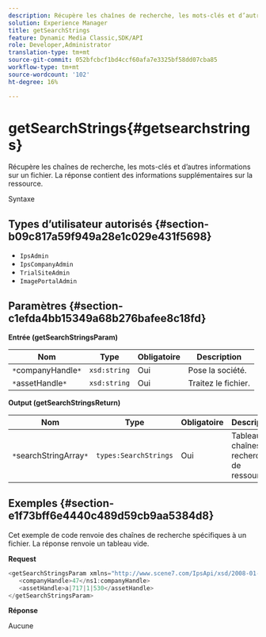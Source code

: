 ```yaml
---
description: Récupère les chaînes de recherche, les mots-clés et d’autres informations sur un fichier. La réponse contient des informations supplémentaires sur la ressource.
solution: Experience Manager
title: getSearchStrings
feature: Dynamic Media Classic,SDK/API
role: Developer,Administrator
translation-type: tm+mt
source-git-commit: 052bfcbcf1bd4ccf60afa7e3325bf58dd07cba85
workflow-type: tm+mt
source-wordcount: '102'
ht-degree: 16%

---
```



# getSearchStrings{#getsearchstrings}

Récupère les chaînes de recherche, les mots-clés et d’autres informations sur un fichier. La réponse contient des informations supplémentaires sur la ressource.

Syntaxe

## Types d’utilisateur autorisés {#section-b09c817a59f949a28e1c029e431f5698}

* `IpsAdmin`
* `IpsCompanyAdmin`
* `TrialSiteAdmin`
* `ImagePortalAdmin`

## Paramètres {#section-c1efda4bb15349a68b276bafee8c18fd}

**Entrée (getSearchStringsParam)**

| Nom | Type | Obligatoire | Description |
|---|---|---|---|
| `*`companyHandle`*` | `xsd:string` | Oui | Pose la société. |
| `*`assetHandle`*` | `xsd:string` | Oui | Traitez le fichier. |

**Output (getSearchStringsReturn)**

| Nom | Type | Obligatoire | Description |
|---|---|---|---|
| `*`searchStringArray`*` | `types:SearchStrings` | Oui | Tableau de chaînes de recherche de ressources. |

## Exemples {#section-e1f73bff6e4440c489d59cb9aa5384d8}

Cet exemple de code renvoie des chaînes de recherche spécifiques à un fichier. La réponse renvoie un tableau vide.

**Request**

```java
<getSearchStringsParam xmlns="http://www.scene7.com/IpsApi/xsd/2008-01-15">
   <companyHandle>47</ns1:companyHandle>
   <assetHandle>a|717|1|530</assetHandle>
</getSearchStringsParam>
```

**Réponse**

Aucune
